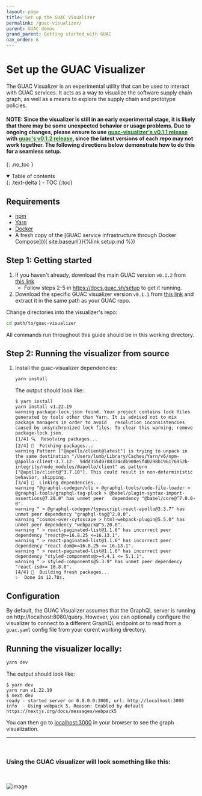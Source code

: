 ```yaml
---
layout: page
title: Set up the GUAC Visualizer
permalink: /guac-visualizer/
parent: GUAC demos
grand_parent: Getting started with GUAC
nav_order: 6
---
```


# Set up the GUAC Visualizer

The GUAC Visualizer is an experimental utility that can be used to interact with
GUAC services. It acts as a way to visualize the software supply chain graph, as
well as a means to explore the supply chain and prototype policies.

#### NOTE: Since the visualizer is still in an early experimental stage, it is likely that there may be some unexpected behavior or usage problems. Due to ongoing changes, please ensure to use <a href="https://github.com/guacsec/guac-visualizer/releases/tag/v0.1.1" alt="link to visualizer's v0.1.1 release"><span style="color: green;">guac-visualizer's v0.1.1 release</span></a> with <a href="https://github.com/guacsec/guac/releases/tag/v0.1.2"><span style="color: green;">guac's v0.1.2 release</span></a>, since the latest versions of each repo may not work together. The following directions below demonstrate how to do this for a seamless setup.

{: .no_toc }

<details open markdown="block">
  <summary>
    Table of contents
  </summary>
  {: .text-delta }
- TOC
{:toc}
</details>

## Requirements

- [npm](https://docs.npmjs.com/downloading-and-installing-node-js-and-npm)
- [Yarn](https://classic.yarnpkg.com/lang/en/docs/install/#mac-stable)
- [Docker](https://docs.docker.com/get-docker/)
- A fresh copy of the [GUAC service infrastructure through Docker
  Compose]({{ site.baseurl }}{%link setup.md %})

## Step 1: Getting started

1. If you haven't already, download the main GUAC version `v0.1.2` from [this link](https://github.com/guacsec/guac/releases/tag/v0.1.2).
   - Follow steps 2-5 in https://docs.guac.sh/setup to get it running.
2. Download the specific GUAC visualizer version `v0.1.1` from [this link](https://github.com/guacsec/guac-visualizer/releases/tag/v0.1.1) and extract it in the same path as your GUAC repo.

Change directories into the visualizer's repo:

```bash
cd path/to/guac-visualizer
```

All commands run throughout this guide should be in this working directory.

## Step 2: Running the visualizer from source

1. Install the guac-visualizer dependencies:

   ```bash
   yarn install
   ```

   The output should look like:

   ```
   $ yarn install
   yarn install v1.22.19
   warning package-lock.json found. Your project contains lock files generated by tools other than Yarn. It is advised not to mix package managers in order to avoid   resolution inconsistencies caused by unsynchronized lock files. To clear this warning, remove package-lock.json.
   [1/4] 🔍  Resolving packages...
   [2/4] 🚚  Fetching packages...
   warning Pattern ["@apollo/client@latest"] is trying to unpack in the same destination "/Users/lumb/Library/Caches/Yarn/v6/npm-@apollo-client-3.7.12-  9ddd355d0788374cdb900e5f40298b196176952b-integrity/node_modules/@apollo/client" as pattern ["@apollo/client@^3.7.10"]. This could result in non-deterministic
   behavior, skipping.
   [3/4] 🔗  Linking dependencies...
   warning "@graphql-codegen/cli > @graphql-tools/code-file-loader > @graphql-tools/graphql-tag-pluck > @babel/plugin-syntax-import-assertions@7.20.0" has unmet peer   dependency "@babel/core@^7.0.0-0".
   warning " > @graphql-codegen/typescript-react-apollo@3.3.7" has unmet peer dependency "graphql-tag@^2.0.0".
   warning "cosmos-over-cytoscape > html-webpack-plugin@5.5.0" has unmet peer dependency "webpack@^5.20.0".
   warning " > react-paginated-list@1.1.6" has incorrect peer dependency "react@>=16.8.25 <=16.13.1".
   warning " > react-paginated-list@1.1.6" has incorrect peer dependency "react-dom@>=16.8.25 <= 16.13.1".
   warning " > react-paginated-list@1.1.6" has incorrect peer dependency "styled-components@>=4.4.1 <= 5.1.1".
   warning " > styled-components@5.3.9" has unmet peer dependency "react-is@>= 16.8.0".
   [4/4] 🔨  Building fresh packages...
   ✨  Done in 12.78s.
   ```

## Configuration

By default, the GUAC Visualizer assumes that the GraphQL server is running on http://localhost:8080/query. However, you can optionally configure the visualizer to connect to a different GraphQL endpoint or to read from a `guac.yaml` config file from your curent working directory.

## Running the visualizer locally:

```bash
yarn dev
```

The output should look like:

```
$ yarn dev
yarn run v1.22.19
$ next dev
ready - started server on 0.0.0.0:3000, url: http://localhost:3000
info  - Using webpack 5. Reason: Enabled by default https://nextjs.org/docs/messages/webpack5
```

You can then go to [localhost:3000](http://localhost:3000) in your browser to
see the graph visualization.

<hr />
<br />

### Using the GUAC visualizer will look something like this:

<br />

![image](https://github.com/guacsec/guac-visualizer/assets/68356865/0f60b7f8-c81d-424d-99a2-f3b365e388dc)
